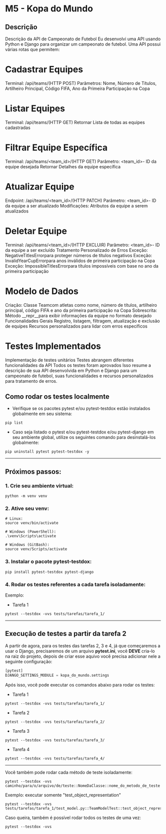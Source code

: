 # M5 - Kopa do Mundo
## Descrição
Descrição da API de Campeonato de Futebol
Eu desenvolvi uma API usando Python e Django para organizar um campeonato de futebol. Uma API possui várias rotas que permitem:

# Cadastrar Equipes
Terminal: /api/teams/(HTTP POST)
Parâmetros: Nome, Número de Títulos, Artilheiro Principal, Código FIFA, Ano da Primeira Participação na Copa
# Listar Equipes
Terminal: /api/teams/(HTTP GET)
Retornar Lista de todas as equipes cadastradas
# Filtrar Equipe Específica
Terminal: /api/teams/<team_id>/(HTTP GET)
Parâmetro: <team_id>- ID da equipe desejada
Retornar Detalhes da equipe específica
 # Atualizar Equipe
Endpoint: /api/teams/<team_id>/(HTTP PATCH)
Parâmetro: <team_id>- ID da equipe a ser atualizado
Modificações: Atributos da equipe a serem atualizados
# Deletar Equipe
Terminal: /api/teams/<team_id>/(HTTP EXCLUIR)
Parâmetro: <team_id>- ID da equipe a ser excluído
Tratamento Personalizado de Erros
Exceção: NegativeTitlesErrorpara proteger números de títulos negativos
Exceção: InvalidYearCupErrorpara anos inválidos de primeira participação na Copa
Exceção: ImpossibleTitlesErrorpara títulos impossíveis com base no ano da primeira participação
# Modelo de Dados
Criação: Classe Teamcom atletas como nome, número de títulos, artilheiro principal, código FIFA e ano da primeira participação na Copa
Sobrescrita: Método __repr__para exibir informações da equipe no formato desejado
Funcionalidades Gerais
Registro, listagem, filtragem, atualização e exclusão de equipes
Recursos personalizados para lidar com erros específicos
# Testes Implementados
Implementação de testes unitários
Testes abrangem diferentes funcionalidades da API
Todos os testes foram aprovados
Isso resume a descrição de sua API desenvolvida em Python e Django para um campeonato de futebol, suas funcionalidades e recursos personalizados para tratamento de erros.

## Como rodar os testes localmente

- Verifique se os pacotes pytest e/ou pytest-testdox estão instalados globalmente em seu sistema:

```shell
pip list
```

- Caso seja listado o pytest e/ou pytest-testdox e/ou pytest-django em seu ambiente global, utilize os seguintes comando para desinstalá-los globalmente:

```shell
pip uninstall pytest pytest-testdox -y
```

---

## Próximos passos:

### 1. Crie seu ambiente virtual:

```shell
python -m venv venv
```

### 2. Ative seu venv:

```shell
# Linux:
source venv/bin/activate

# Windows (PowerShell):
.\venv\Scripts\activate

# Windows (GitBash):
source venv/Scripts/activate
```

### 3. Instalar o pacote <strong>pytest-testdox</strong>:

```shell
pip install pytest-testdox pytest-django
```

### 4. Rodar os testes referentes a cada tarefa isoladamente:

Exemplo:

- Tarefa 1

```shell
pytest --testdox -vvs tests/tarefas/tarefa_1/
```

---

## Execução de testes a partir da tarefa 2

A partir de agora, para os testes das tarefas 2, 3 e 4, já que começaremos a usar o Django, precisaremos de um arquivo **pytest.ini**, você **DEVE** cria-lo na raiz do projeto, depois de criar esse aquivo você precisa adicionar nele a seguinte configuração:

```python
[pytest]
DJANGO_SETTINGS_MODULE = kopa_do_mundo.settings
```

Após isso, você pode executar os comandos abaixo para rodar os testes:

- Tarefa 1

```shell
pytest --testdox -vvs tests/tarefas/tarefa_1/
```

- Tarefa 2

```shell
pytest --testdox -vvs tests/tarefas/tarefa_2/
```

- Tarefa 3

```shell
pytest --testdox -vvs tests/tarefas/tarefa_3/
```

- Tarefa 4

```shell
pytest --testdox -vvs tests/tarefas/tarefa_4/
```

---

Você também pode rodar cada método de teste isoladamente:

```shell
pytest --testdox -vvs caminho/para/o/arquivo/de/teste::NomeDaClasse::nome_do_metodo_de_teste
```

Exemplo: executar somente "test_object_representation"

```shell
pytest --testdox -vvs tests/tarefas/tarefa_1/test_model.py::TeamModelTest::test_object_representation
```

Caso queira, também é possível rodar todos os testes de uma vez:

```shell
pytest --testdox -vvs
```

